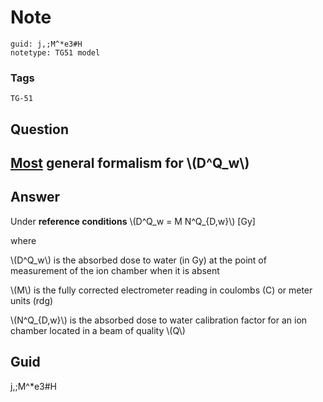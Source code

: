 # Note
```
guid: j,;M^*e3#H
notetype: TG51 model
```

### Tags
```
TG-51
```

## Question
<h2><u>​Most</u> general formalism for \(D^Q_w\)</h2>

## Answer
<section>
<p>Under <strong>reference conditions</strong>
\(D^Q_w = M N^Q_{D,w}\) [Gy]</p>
<p>where </p><p>\(D^Q_w\) is the absorbed dose to water (in Gy) at the point of measurement of the ion chamber when it is absent</p><p>\(M\) is the fully corrected electrometer reading in coulombs (C) or meter units (rdg)</p><p>\(N^Q_{D,w}\) is the absorbed dose to water calibration factor for an ion chamber located in a beam of quality \(Q\)</p>

</section>

## Guid
j,;M^*e3#H
